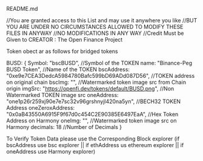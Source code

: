 README.md


//You are granted access to this List and may use it anywhere you like
//BUT YOU ARE UNDER NO CIRCUMSTANCES ALLOWED TO MODIFY THESE FILES IN ANYWAY
//NO MODIFICATIONS IN ANY WAY
//Credit Must be Given to CREATOR : The Open Finance Project

Token obect ar as follows for bridged tokens

  BUSD: {
    Symbol: "bscBUSD", 													//Symbol of the TOKEN
    name: "Binance-Peg BUSD Token", 									//Name of the TOKEN
    bscAddress: "0xe9e7CEA3DedcA5984780Bafc599bD69ADd087D56",			//TOKEN address on original chain
    bscImg: "",															//Watermarked token image src from Chain origin
    imgSrc: "https://openfi.dev/tokens/default/BUSD.png",				//Non Watermarked TOKEN image src
    oneAddress: "one1p26r259xj90e7e7sc32v96grshnyjl420na5yn",			//BECH32 TOKEN Address
    oneZeroxAddress: "0x0aB43550A6915F9f67d0c454C2E90385E6497EaA",		//Hex Token Address on Harmony
    oneImg: "",															//Watermarked token image src on Harmony
    decimals: 18														//Number of Decimals
  }



  To Verify Token Data please use the Corresponding Block explorer (if bscAddress use bsc explorer || if ethAddress us ethereum explorer || if oneAddress use Harmony explorer)